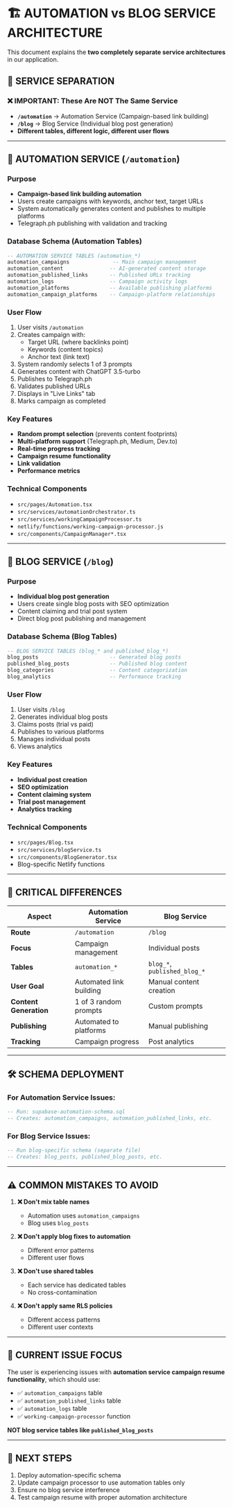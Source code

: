 # 🏗️ AUTOMATION vs BLOG SERVICE ARCHITECTURE

This document explains the **two completely separate service architectures** in our application.

## 🎯 **SERVICE SEPARATION**

### **❌ IMPORTANT: These Are NOT The Same Service**
- **`/automation`** → Automation Service (Campaign-based link building)
- **`/blog`** → Blog Service (Individual blog post generation)
- **Different tables, different logic, different user flows**

---

## 🚀 **AUTOMATION SERVICE** (`/automation`)

### **Purpose**
- **Campaign-based link building automation**
- Users create campaigns with keywords, anchor text, target URLs
- System automatically generates content and publishes to multiple platforms
- Telegraph.ph publishing with validation and tracking

### **Database Schema (Automation Tables)**
```sql
-- AUTOMATION SERVICE TABLES (automation_*)
automation_campaigns              -- Main campaign management
automation_content               -- AI-generated content storage  
automation_published_links       -- Published URLs tracking
automation_logs                  -- Campaign activity logs
automation_platforms             -- Available publishing platforms
automation_campaign_platforms    -- Campaign-platform relationships
```

### **User Flow**
1. User visits `/automation`
2. Creates campaign with:
   - Target URL (where backlinks point)
   - Keywords (content topics)
   - Anchor text (link text)
3. System randomly selects 1 of 3 prompts
4. Generates content with ChatGPT 3.5-turbo
5. Publishes to Telegraph.ph
6. Validates published URLs
7. Displays in "Live Links" tab
8. Marks campaign as completed

### **Key Features**
- **Random prompt selection** (prevents content footprints)
- **Multi-platform support** (Telegraph.ph, Medium, Dev.to)
- **Real-time progress tracking**
- **Campaign resume functionality**
- **Link validation**
- **Performance metrics**

### **Technical Components**
- `src/pages/Automation.tsx`
- `src/services/automationOrchestrator.ts`
- `src/services/workingCampaignProcessor.ts`
- `netlify/functions/working-campaign-processor.js`
- `src/components/CampaignManager*.tsx`

---

## 📝 **BLOG SERVICE** (`/blog`)

### **Purpose**
- **Individual blog post generation**
- Users create single blog posts with SEO optimization
- Content claiming and trial post system
- Direct blog post publishing and management

### **Database Schema (Blog Tables)**
```sql
-- BLOG SERVICE TABLES (blog_* and published_blog_*)
blog_posts                       -- Generated blog posts
published_blog_posts             -- Published blog content
blog_categories                  -- Content categorization
blog_analytics                   -- Performance tracking
```

### **User Flow**
1. User visits `/blog`
2. Generates individual blog posts
3. Claims posts (trial vs paid)
4. Publishes to various platforms
5. Manages individual posts
6. Views analytics

### **Key Features**
- **Individual post creation**
- **SEO optimization**
- **Content claiming system**
- **Trial post management**
- **Analytics tracking**

### **Technical Components**
- `src/pages/Blog.tsx`
- `src/services/blogService.ts`
- `src/components/BlogGenerator.tsx`
- Blog-specific Netlify functions

---

## 🔄 **CRITICAL DIFFERENCES**

| Aspect | Automation Service | Blog Service |
|--------|-------------------|--------------|
| **Route** | `/automation` | `/blog` |
| **Focus** | Campaign management | Individual posts |
| **Tables** | `automation_*` | `blog_*`, `published_blog_*` |
| **User Goal** | Automated link building | Manual content creation |
| **Content Generation** | 1 of 3 random prompts | Custom prompts |
| **Publishing** | Automated to platforms | Manual publishing |
| **Tracking** | Campaign progress | Post analytics |

---

## 🛠️ **SCHEMA DEPLOYMENT**

### **For Automation Service Issues:**
```sql
-- Run: supabase-automation-schema.sql
-- Creates: automation_campaigns, automation_published_links, etc.
```

### **For Blog Service Issues:**
```sql  
-- Run blog-specific schema (separate file)
-- Creates: blog_posts, published_blog_posts, etc.
```

---

## ⚠️ **COMMON MISTAKES TO AVOID**

1. **❌ Don't mix table names**
   - Automation uses `automation_campaigns`
   - Blog uses `blog_posts`

2. **❌ Don't apply blog fixes to automation**
   - Different error patterns
   - Different user flows

3. **❌ Don't use shared tables**
   - Each service has dedicated tables
   - No cross-contamination

4. **❌ Don't apply same RLS policies**
   - Different access patterns
   - Different user contexts

---

## 🎯 **CURRENT ISSUE FOCUS**

The user is experiencing issues with **automation service campaign resume functionality**, which should use:

- ✅ `automation_campaigns` table
- ✅ `automation_published_links` table  
- ✅ `automation_logs` table
- ✅ `working-campaign-processor` function

**NOT blog service tables like `published_blog_posts`**

---

## 🚀 **NEXT STEPS**

1. Deploy automation-specific schema
2. Update campaign processor to use automation tables only
3. Ensure no blog service interference
4. Test campaign resume with proper automation architecture
